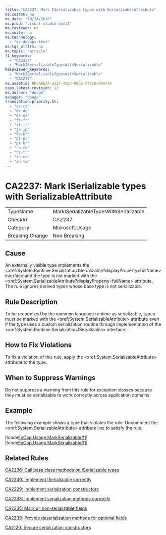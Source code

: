 ```yaml
---
title: "CA2237: Mark ISerializable types with SerializableAttribute"
ms.custom: na
ms.date: "10/14/2016"
ms.prod: "visual-studio-dev14"
ms.reviewer: na
ms.suite: na
ms.technology: 
  - "vs-devops-test"
ms.tgt_pltfrm: na
ms.topic: "article"
f1_keywords: 
  - "CA2237"
  - "MarkISerializableTypesWithSerializable"
helpviewer_keywords: 
  - "MarkISerializableTypesWithSerializable"
  - "CA2237"
ms.assetid: 9bd6bb24-a527-43dd-9952-043c0c694f46
caps.latest.revision: 13
ms.author: "douge"
manager: "douge"
translation.priority.ht: 
  - "cs-cz"
  - "de-de"
  - "es-es"
  - "fr-fr"
  - "it-it"
  - "ja-jp"
  - "ko-kr"
  - "pl-pl"
  - "pt-br"
  - "ru-ru"
  - "tr-tr"
  - "zh-cn"
  - "zh-tw"
---
```

# CA2237: Mark ISerializable types with SerializableAttribute
|||  
|-|-|  
|TypeName|MarkISerializableTypesWithSerializable|  
|CheckId|CA2237|  
|Category|Microsoft.Usage|  
|Breaking Change|Non Breaking|  
  
## Cause  
 An externally visible type implements the \<xref:System.Runtime.Serialization.ISerializable?displayProperty=fullName> interface and the type is not marked with the \<xref:System.SerializableAttribute?displayProperty=fullName> attribute. The rule ignores derived types whose base type is not serializable.  
  
## Rule Description  
 To be recognized by the common language runtime as serializable, types must be marked with the \<xref:System.SerializableAttribute> attribute even if the type uses a custom serialization routine through implementation of the \<xref:System.Runtime.Serialization.ISerializable> interface.  
  
## How to Fix Violations  
 To fix a violation of this rule, apply the \<xref:System.SerializableAttribute> attribute to the type.  
  
## When to Suppress Warnings  
 Do not suppress a warning from this rule for exception classes because they must be serializable to work correctly across application domains.  
  
## Example  
 The following example shows a type that violates the rule. Uncomment the \<xref:System.SerializableAttribute> attribute line to satisfy the rule.  
  
 [!code[FxCop.Usage.MarkSerializable#1](../codequality/codesnippet/VisualBasic/ca2237--mark-iserializable-types-with-serializableattribute_1.vb)]
[!code[FxCop.Usage.MarkSerializable#1](../codequality/codesnippet/CSharp/ca2237--mark-iserializable-types-with-serializableattribute_1.cs)]  
  
## Related Rules  
 [CA2236: Call base class methods on ISerializable types](../codequality/ca2236--call-base-class-methods-on-iserializable-types.md)  
  
 [CA2240: Implement ISerializable correctly](../codequality/ca2240--implement-iserializable-correctly.md)  
  
 [CA2229: Implement serialization constructors](../codequality/ca2229--implement-serialization-constructors.md)  
  
 [CA2238: Implement serialization methods correctly](../codequality/ca2238--implement-serialization-methods-correctly.md)  
  
 [CA2235: Mark all non-serializable fields](../codequality/ca2235--mark-all-non-serializable-fields.md)  
  
 [CA2239: Provide deserialization methods for optional fields](../codequality/ca2239--provide-deserialization-methods-for-optional-fields.md)  
  
 [CA2120: Secure serialization constructors](../codequality/ca2120--secure-serialization-constructors.md)